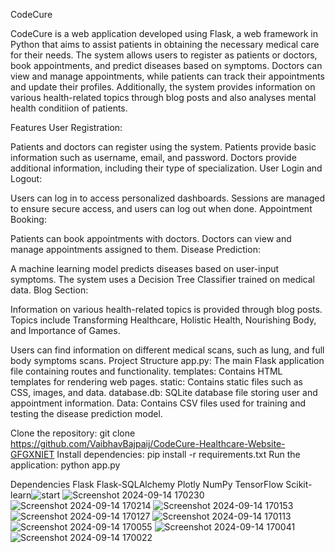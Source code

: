 CodeCure


CodeCure is a web application developed using Flask, a web framework in Python that aims to assist patients in obtaining the necessary medical care for their needs. The system allows users to register as patients or doctors, book appointments, and predict diseases based on symptoms. Doctors can view and manage appointments, while patients can track their appointments and update their profiles. Additionally, the system provides information on various health-related topics through blog posts and also analyses mental health conditiion of patients.

Features
User Registration:

Patients and doctors can register using the system.
Patients provide basic information such as username, email, and password.
Doctors provide additional information, including their type of specialization.
User Login and Logout:

Users can log in to access personalized dashboards.
Sessions are managed to ensure secure access, and users can log out when done.
Appointment Booking:

Patients can book appointments with doctors.
Doctors can view and manage appointments assigned to them.
Disease Prediction:

A machine learning model predicts diseases based on user-input symptoms.
The system uses a Decision Tree Classifier trained on medical data.
Blog Section:

Information on various health-related topics is provided through blog posts.
Topics include Transforming Healthcare, Holistic Health, Nourishing Body, and Importance of Games.

Users can find information on different medical scans, such as  lung, and full body symptoms scans.
Project Structure
app.py: The main Flask application file containing routes and functionality.
templates: Contains HTML templates for rendering web pages.
static: Contains static files such as CSS, images, and data.
database.db: SQLite database file storing user and appointment information.
Data: Contains CSV files used for training and testing the disease prediction model.



Clone the repository: git clone https://github.com/VaibhavBajpaij/CodeCure-Healthcare-Website-GFGXNIET
Install dependencies: pip install -r requirements.txt
Run the application: python app.py

Dependencies
Flask
Flask-SQLAlchemy
Plotly
NumPy
TensorFlow
Scikit-learn![start](https://github.com/user-attachments/assets/2577274a-03fc-4372-9cef-1f981410e5b9)
![Screenshot 2024-09-14 170230](https://github.com/user-attachments/assets/5d257315-fd1e-4b77-958e-f97bddcb7cbd)
![Screenshot 2024-09-14 170214](https://github.com/user-attachments/assets/f887cb1d-c901-4b91-96f1-e7f96955b53b)
![Screenshot 2024-09-14 170153](https://github.com/user-attachments/assets/fe04b601-d05f-44a4-b2ec-5ba9250521a7)
![Screenshot 2024-09-14 170127](https://github.com/user-attachments/assets/2fb354af-581b-41c6-b948-20ec7c5d1c97)
![Screenshot 2024-09-14 170113](https://github.com/user-attachments/assets/2f43b485-bcef-434e-9285-ffe79b1791db)
![Screenshot 2024-09-14 170055](https://github.com/user-attachments/assets/151bd88f-6f06-4cb5-a0de-a26f3f612b3b)
![Screenshot 2024-09-14 170041](https://github.com/user-attachments/assets/6c414aa7-2c53-434a-ba0c-d35a33cb6c4b)
![Screenshot 2024-09-14 170022](https://github.com/user-attachments/assets/f2658771-ddc0-4d98-8779-5b1d82cabcc3)


